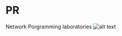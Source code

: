 # PR
Network Porgramming laboratories
![alt text](https://circleci.com/gh/dcalance/pr.png?circle-token=db5534a93ed3868fd0bc37931fd4ebe743bbf3ef "Logo Title Text 1")